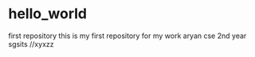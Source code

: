 # hello_world
first repository
this is my first repository for my work
aryan
cse 2nd year sgsits
//xyxzz
